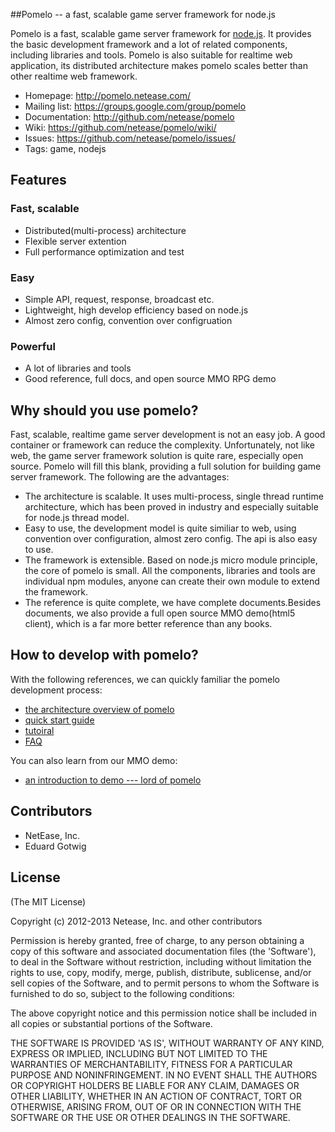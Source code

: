 ##Pomelo -- a fast, scalable game server framework for node.js

Pomelo is a fast, scalable game server framework for [node.js](http://nodejs.org).
It provides the basic development framework and a lot of related components, including libraries and tools. 
Pomelo is also suitable for realtime web application, its distributed architecture makes pomelo scales better than other realtime web framework.

 * Homepage: <http://pomelo.netease.com/>
 * Mailing list: <https://groups.google.com/group/pomelo>
 * Documentation: <http://github.com/netease/pomelo>
 * Wiki: <https://github.com/netease/pomelo/wiki/>
 * Issues: <https://github.com/netease/pomelo/issues/>
 * Tags: game, nodejs 


## Features

### Fast, scalable

* Distributed(multi-process) architecture
* Flexible server extention
* Full performance optimization and test

### Easy
* Simple API, request, response, broadcast etc.
* Lightweight, high develop efficiency based on node.js
* Almost zero config, convention over configruation

### Powerful
* A lot of libraries and tools
* Good reference, full docs, and open source MMO RPG demo 


## Why should you use pomelo?
Fast, scalable, realtime game server development is not an easy job. A good container or framework can reduce the complexity.
Unfortunately, not like web, the game server framework solution is quite rare, especially open source. Pomelo will fill this blank, providing a full solution for building game server framework.
The following are the advantages:
* The architecture is scalable. It uses multi-process, single thread runtime architecture, which has been proved in industry and  especially suitable for node.js thread model.
* Easy to use, the development model is quite similiar to web, using convention over configuration, almost zero config. The api is also easy to use.
* The framework is extensible. Based on node.js micro module principle, the core of pomelo is small. All the components, libraries and tools are individual npm modules, anyone can create their own module to extend the framework.
* The reference is quite complete, we have complete documents.Besides documents, we also provide a full open source MMO demo(html5 client), which is a far more better reference than any books.

## How to develop with pomelo?
With the following references, we can quickly familiar the pomelo development process:
* [the architecture overview of pomelo](https://github.com/NetEase/pomelo/wiki/Architecture-overview-of-pomelo)
* [quick start guide](https://github.com/NetEase/pomelo/wiki/Quick-start-guide)
* [tutoiral](https://github.com/NetEase/pomelo/wiki/Tutorial)
* [FAQ](https://github.com/NetEase/pomelo/wiki/FAQ)

You can also learn from our MMO demo:
* [an introduction to demo --- lord of pomelo](https://github.com/NetEase/pomelo/wiki/Introduction-to--Lord-of-Pomelo)

## Contributors
* NetEase, Inc.
* Eduard Gotwig


## License

(The MIT License)

Copyright (c) 2012-2013 Netease, Inc. and other contributors

Permission is hereby granted, free of charge, to any person obtaining
a copy of this software and associated documentation files (the
'Software'), to deal in the Software without restriction, including
without limitation the rights to use, copy, modify, merge, publish,
distribute, sublicense, and/or sell copies of the Software, and to
permit persons to whom the Software is furnished to do so, subject to
the following conditions:

The above copyright notice and this permission notice shall be
included in all copies or substantial portions of the Software.

THE SOFTWARE IS PROVIDED 'AS IS', WITHOUT WARRANTY OF ANY KIND,
EXPRESS OR IMPLIED, INCLUDING BUT NOT LIMITED TO THE WARRANTIES OF
MERCHANTABILITY, FITNESS FOR A PARTICULAR PURPOSE AND NONINFRINGEMENT.
IN NO EVENT SHALL THE AUTHORS OR COPYRIGHT HOLDERS BE LIABLE FOR ANY
CLAIM, DAMAGES OR OTHER LIABILITY, WHETHER IN AN ACTION OF CONTRACT,
TORT OR OTHERWISE, ARISING FROM, OUT OF OR IN CONNECTION WITH THE
SOFTWARE OR THE USE OR OTHER DEALINGS IN THE SOFTWARE.
